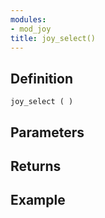 ```yaml
---
modules:
- mod_joy
title: joy_select()
---
```


## Definition

    joy_select ( )

## Parameters

## Returns

## Example

```
```
